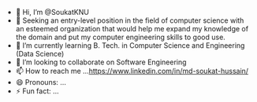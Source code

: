 - 👋 Hi, I’m @SoukatKNU
- 👀 Seeking an entry-level position in the field of computer science with an esteemed organization that would help me expand my knowledge of the domain and put my computer engineering skills to good use.
- 🌱 I’m currently learning B. Tech. in Computer Science and Engineering (Data Science)
- 💞️ I’m looking to collaborate on Software Engineering
- 📫 How to reach me ...https://www.linkedin.com/in/md-soukat-hussain/
- 😄 Pronouns: ...
- ⚡ Fun fact: ...

<!---
SoukatKNU/SoukatKNU is a ✨ special ✨ repository because its `README.md` (this file) appears on your GitHub profile.
You can click the Preview link to take a look at your changes.
--->
